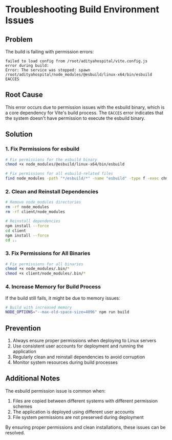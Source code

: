 # Troubleshooting Build Environment Issues

## Problem
The build is failing with permission errors:
```
failed to load config from /root/adityahospital/vite.config.js
error during build:
Error: The service was stopped: spawn /root/adityahospital/node_modules/@esbuild/linux-x64/bin/esbuild EACCES
```

## Root Cause
This error occurs due to permission issues with the esbuild binary, which is a core dependency for Vite's build process. The `EACCES` error indicates that the system doesn't have permission to execute the esbuild binary.

## Solution

### 1. Fix Permissions for esbuild
```bash
# Fix permissions for the esbuild binary
chmod +x node_modules/@esbuild/linux-x64/bin/esbuild

# Fix permissions for all esbuild-related files
find node_modules -path "*/esbuild/*" -name "esbuild" -type f -exec chmod +x {} \;
```

### 2. Clean and Reinstall Dependencies
```bash
# Remove node_modules directories
rm -rf node_modules
rm -rf client/node_modules

# Reinstall dependencies
npm install --force
cd client
npm install --force
cd ..
```

### 3. Fix Permissions for All Binaries
```bash
# Fix permissions for all binaries
chmod +x node_modules/.bin/*
chmod +x client/node_modules/.bin/*
```

### 4. Increase Memory for Build Process
If the build still fails, it might be due to memory issues:
```bash
# Build with increased memory
NODE_OPTIONS="--max-old-space-size=4096" npm run build
```

## Prevention

1. Always ensure proper permissions when deploying to Linux servers
2. Use consistent user accounts for deployment and running the application
3. Regularly clean and reinstall dependencies to avoid corruption
4. Monitor system resources during build processes

## Additional Notes

The esbuild permission issue is common when:
1. Files are copied between different systems with different permission schemes
2. The application is deployed using different user accounts
3. File system permissions are not preserved during deployment

By ensuring proper permissions and clean installations, these issues can be resolved.